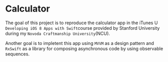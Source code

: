 # Calculator

The goal of this project is to reproduce the calculator app in the iTunes U `Developing iOS 8 Apps with Swift`course provided by Stanford University during my `Novoda Craftmanship University`(NCU).

Another goal is to impletent this app using `MVVM` as a design pattern and `RxSwift` as a library for composing asynchronous code by using observable sequences.

